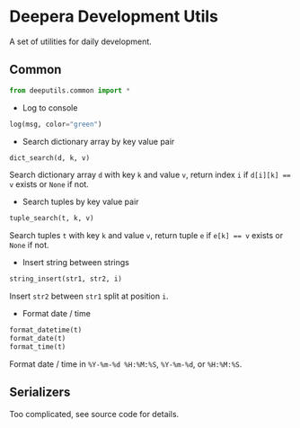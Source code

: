 # Deepera Development Utils
A set of utilities for daily development.

## Common
```python
from deeputils.common import *
```
- Log to console
```python
log(msg, color="green")
```
- Search dictionary array by key value pair
```python
dict_search(d, k, v)
```
Search dictionary array `d` with key `k` and value `v`, return index `i` if `d[i][k] == v` exists or `None` if not.
- Search tuples by key value pair
```python
tuple_search(t, k, v)
```
Search tuples `t` with key `k` and value `v`, return tuple `e` if `e[k] == v` exists or `None` if not.
- Insert string between strings
```python
string_insert(str1, str2, i)
```
Insert `str2` between `str1` split at position `i`.
- Format date / time
```python
format_datetime(t)
format_date(t)
format_time(t)
```
Format date / time in `%Y-%m-%d %H:%M:%S`, `%Y-%m-%d`, or `%H:%M:%S`.

## Serializers
Too complicated, see source code for details.
